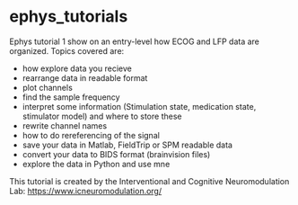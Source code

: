# ephys_tutorials

Ephys tutorial 1 show on an entry-level how ECOG and LFP data are organized. Topics covered are:
* how explore data you recieve
* rearrange data in readable format
* plot channels
* find the sample frequency
* interpret some information (Stimulation state, medication state, stimulator model) and where to store these
* rewrite channel names
* how to do rereferencing of the signal
* save your data in Matlab, FieldTrip or SPM readable data
* convert your data to BIDS format (brainvision files)
* explore the data in Python and use mne

This tutorial is created by the Interventional and Cognitive Neuromodulation Lab: https://www.icneuromodulation.org/
